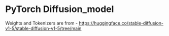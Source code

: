 # PyTorch Diffusion_model

Weights and Tokenizers are from - https://huggingface.co/stable-diffusion-v1-5/stable-diffusion-v1-5/tree/main

